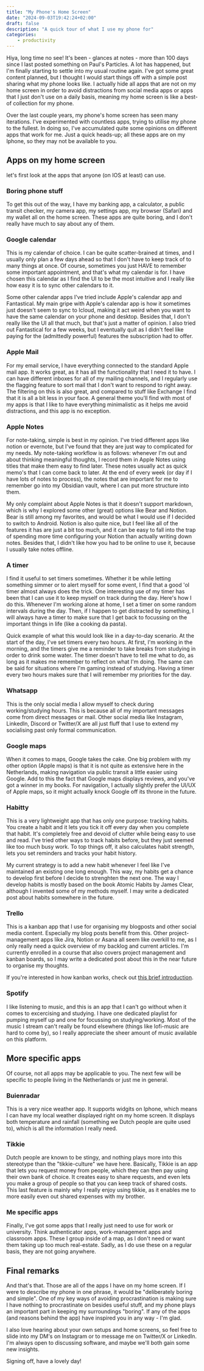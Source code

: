 ```yaml
---
title: "My Phone's Home Screen"
date: "2024-09-03T19:42:24+02:00"
draft: false
description: "A quick tour of what I use my phone for"
categories: 
    - productivity
---
```


Hiya, long time no see! It's been - glances at notes - more than 100 days since I last posted something on Paul's Particles. A lot has happened, but I'm finally starting to settle into my usual routine again. I've got some great content planned, but I thought I would start things off with a simple post sharing what my phone looks like. I actually hide all apps that are not on my home screen in order to avoid distractions from social media apps or apps that I just don't use on a daily basis, meaning my home screen is like a best-of collection for my phone. 

Over the last couple years, my phone's home screen has seen many iterations. I've experimented with countless apps, trying to utilise my phone to the fullest. In doing so, I've accumulated quite some opinions on different apps that work for me. Just a quick heads-up; all these apps are on my Iphone, so they may not be available to you. 

## Apps on my home screen
let's first look at the apps that anyone (on IOS at least) can use. 

### Boring phone stuff
To get this out of the way, I have my banking app, a calculator, a public transit checker, my camera app, my settings app, my browser (Safari) and my wallet all on the home screen. These apps are quite boring, and I don't really have much to say about any of them.

### Google calendar
This is my calendar of choice. I can be quite scatter-brained at times, and I usually only plan a few days ahead so that I don't have to keep track of to many things at once. Of course, sometimes you just HAVE to remember some important appointment, and that's what my calendar is for. I have chosen this calendar as I find the UI to be the most intuitive and I really like how easy it is to sync other calendars to it. 

Some other calendar apps I've tried include Apple's calendar app and Fantastical. My main gripe with Apple's calendar app is how it sometimes just doesn't seem to sync to Icloud, making it act weird when you want to have the same calendar on your phone and desktop. Besides that, I don't really like the UI all that much, but that's just a matter of opinion. I also tried out Fantastical for a few weeks, but I eventually quit as I didn't feel like paying for the (admittedly powerful) features the subscription had to offer. 

### Apple Mail
For my email service, I have everything connected to the standard Apple mail app. It works great, as it has all the functionality that I need it to have. I can have different inboxes for all of my mailing channels, and I regularly use the flagging feature to sort mail that I don't want to respond to right away. The filtering on this is also great, and compared to stuff like Exchange I find that it is all a bit less in your face. A general theme you'll find with most of my apps is that I like to have everything minimalistic as it helps me avoid distractions, and this app is no exception. 

### Apple Notes
For note-taking, simple is best in my opinion. I've tried different apps like notion or evernote, but I've found that they are just way to complicated for my needs. My note-taking workflow is as follows: whenever I'm out and about thinking meaningful thoughts, I record them in Apple Notes using titles that make them easy to find later. These notes usually act as quick memo's that I can come back to later. At the end of every week (or day if I have lots of notes to process), the notes that are important for me to remember go into my Obsidian vault, where I can put more structure into them. 

My only complaint about Apple Notes is that it doesn't support markdown, which is why I explored some other (great) options like Bear and Notion. Bear is still among my favorites, and would be what I would use if I decided to switch to Android. Notion is also quite nice, but I feel like all of the features it has are just a bit too much, and it can be easy to fall into the trap of spending more time configuring your Notion than actually writing down notes. Besides that, I didn't like how you had to be online to use it, because I usually take notes offline. 

### A timer
I find it useful to set timers sometimes. Whether it be while letting something simmer or to alert myself for some event, I find that a good 'ol timer almost always does the trick. One interesting use of my timer has been that I can use it to keep myself on track during the day. Here's how I do this. Whenever I'm working alone at home, I set a timer on some random intervals during the day. Then, if I happen to get distracted by something, I will always have a timer to make sure that I get back to focussing on the important things in life (like a cooking da pasta). 

Quick example of what this would look like in a day-to-day scenario. At the start of the day, I've set timers every two hours. At first, I'm working in the morning, and the timers give me a reminder to take breaks from studying in order to drink some water. The timer doesn't have to tell me what to do, as long as it makes me remember to reflect on what I'm doing. The same can be said for situations where I'm gaming instead of studying. Having a timer every two hours makes sure that I will remember my priorities for the day. 

### Whatsapp
This is the only social media I allow myself to check during working/studying hours. This is because all of my important messages come from direct messages or mail. Other social media like Instagram, LinkedIn, Discord or Twitter/X are all just fluff that I use to extend my socialising past only formal communication. 

### Google maps
When it comes to maps, Google takes the cake. One big problem with my other option (Apple maps) is that it is not quite as extensive here in the Netherlands, making navigation via public transit a little easier using Google. Add to this the fact that Google maps displays reviews, and you've got a winner in my books. For navigation, I actually slightly prefer the UI/UX of Apple maps, so it might actually knock Google off its throne in the future.

### Habitty
This is a very lightweight app that has only one purpose: tracking habits. You create a habit and it lets you tick it off every day when you complete that habit. It's completely free and devoid of clutter while being easy to use and read. I've tried other ways to track habits before, but they just seemed like too much busy work. To top things off, it also calculates habit strength, lets you set reminders and tracks your habit history. 

My current strategy is to add a new habit whenever I feel like I've maintained an existing one long enough. This way, my habits get a chance to develop first before I decide to strenghten the next one. The way I develop habits is mostly based on the book Atomic Habits by James Clear, although I invented some of my methods myself. I may write a dedicated post about habits somewhere in the future. 

### Trello
This is a kanban app that I use for organising my blogposts and other social media content. Especially my blog posts benefit from this. Other project-management apps like Jira, Notion or Asana all seem like overkill to me, as I only really need a quick overview of my backlog and current articles. I'm currently enrolled in a course that also covers project management and kanban boards, so I may write a dedicated post about this in the near future to organise my thoughts. 

If you're interested in how kanban works, check out [this brief introduction](https://www.atlassian.com/agile/kanban). 

### Spotify
I like listening to music, and this is an app that I can't go without when it comes to excercising and studying. I have one dedicated playlist for pumping myself up and one for focussing on studying/working. Most of the music I stream can't really be found elsewhere (things like lofi-music are hard to come by), so I really appreciate the sheer amount of music available on this platform.


## More specific apps
Of course, not all apps may be applicable to you. The next few will be specific to people living in the Netherlands or just me in general. 

### Buienradar
This is a very nice weather app. It supports widgits on Iphone, which means I can have my local weather displayed right on my home screen. It displays both temperature and rainfall (something we Dutch people are quite used to), which is all the information I really need. 

### Tikkie
Dutch people are known to be stingy, and nothing plays more into this stereotype than the "tikkie-culture" we have here. Basically, Tikkie is an app that lets you request money from people, which they can then pay using their own bank of choice. It creates easy to share requests, and even lets you make a group of people so that you can keep track of shared costs. This last feature is mainly why I really enjoy using tikkie, as it enables me to more easily even out shared expenses with my brother. 

### Me specific apps
Finally, I've got some apps that I really just need to use for work or university. Think authenticator apps, work-management apps and classroom apps. These I group inside of a map, as I don't need or want them taking up too much real-estate. Sadly, as I do use these on a regular basis, they are not going anywhere. 

## Final remarks
And that's that. Those are all of the apps I have on my home screen. If I were to describe my phone in one phrase, it would be "deliberately boring and simple". One of my key ways of avoiding procrastination is making sure I have nothing to procrastinate on besides useful stuff, and my phone plays an important part in keeping my surroundings "boring". If any of the apps (and reasons behind the app) have inspired you in any way - I'm glad. 

I also love hearing about your own setups and home screens, so feel free to slide into my DM's on Instagram or to message me on Twitter/X or LinkedIn. I'm always open to discussing software, and maybe we'll both gain some new insights. 

Signing off, have a lovely day!